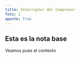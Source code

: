 ```yaml
---
title: Interruptor del Compresor
foto: 2
apunte: True
---
```



## Esta es la nota base
Veamos pues el contexto
